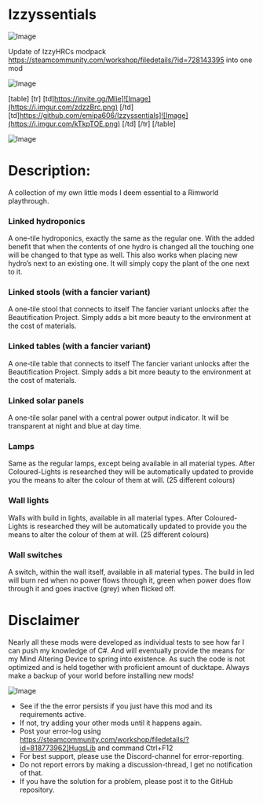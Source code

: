 # Izzyssentials

![Image](https://i.imgur.com/WAEzk68.png)

Update of IzzyHRCs modpack
https://steamcommunity.com/workshop/filedetails/?id=728143395
into one mod

![Image](https://i.imgur.com/7Gzt3Rg.png)


[table]
    [tr]
        [td]https://invite.gg/Mlie]![Image](https://i.imgur.com/zdzzBrc.png)
[/td]
        [td]https://github.com/emipa606/Izzyssentials]![Image](https://i.imgur.com/kTkpTOE.png)
[/td]
    [/tr]
[/table]
	
![Image](https://i.imgur.com/NOW7jU1.png)


# Description:

A collection of my own little mods I deem essential to a Rimworld playthrough.

### Linked hydroponics

A one-tile hydroponics, exactly the same as the regular one.
With the added benefit that when the contents of one hydro is changed all the touching one will be changed to that type as well. This also works when placing new hydro’s next to an existing one. It will simply copy the plant of the one next to it.

### Linked stools (with a fancier variant)

A one-tile stool that connects to itself
The fancier variant unlocks after the Beautification Project.
Simply adds a bit more beauty to the environment at the cost of materials.

### Linked tables (with a fancier variant)

A one-tile table that connects to itself
The fancier variant unlocks after the Beautification Project.
Simply adds a bit more beauty to the environment at the cost of materials.

### Linked solar panels

A one-tile solar panel with a central power output indicator.
It will be transparent at night and blue at day time.

### Lamps

Same as the regular lamps, except being available in all material types.
After Coloured-Lights is researched they will be automatically updated to provide you the means to alter the colour of them at will. (25 different colours)

### Wall lights

Walls with build in lights, available in all material types.
After Coloured-Lights is researched they will be automatically updated to provide you the means to alter the colour of them at will. (25 different colours)

### Wall switches

A switch, within the wall itself, available in all material types.
The build in led will burn red when no power flows through it, green when power does flow through it and goes inactive (grey) when flicked off.

# Disclaimer

Nearly all these mods were developed as individual tests to see how far I can push my knowledge of C#. And will eventually provide the means for my Mind Altering Device to spring into existence.
As such the code is not optimized and is held together with proficient amount of ducktape.
Always make a backup of your world before installing new mods!

![Image](https://i.imgur.com/Rs6T6cr.png)



-  See if the the error persists if you just have this mod and its requirements active.
-  If not, try adding your other mods until it happens again.
-  Post your error-log using https://steamcommunity.com/workshop/filedetails/?id=818773962]HugsLib and command Ctrl+F12
-  For best support, please use the Discord-channel for error-reporting.
-  Do not report errors by making a discussion-thread, I get no notification of that.
-  If you have the solution for a problem, please post it to the GitHub repository.



